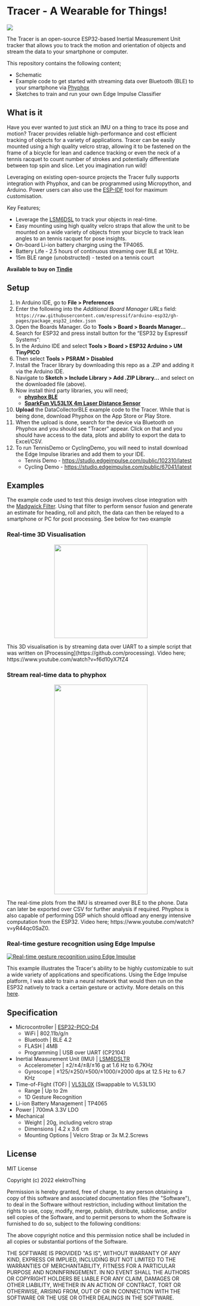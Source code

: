 # Tracer - A Wearable for Things!
![](./images/pinout.png)
 
 The Tracer is an open-source ESP32-based Inertial Measurement Unit tracker that allows you to track the motion and orientation of objects and stream the data to your smartphone or computer.
 
 This repository contains the following content;
 - Schematic
 - Example code to get started with streaming data over Bluetooth (BLE) to your smartphone via [Phyphox](https://github.com/phyphox)
 - Sketches to train and run your own Edge Impulse Classifier
 
 ## What is it
Have you ever wanted to just stick an IMU on a thing to trace its pose and motion?
Tracer provides reliable high-performance and cost efficient tracking of objects for a variety of applications. Tracer can be easily mounted using a high quality velcro strap, allowing it to be fastened on the frame of a bicycle for lean and cadence tracking or even the neck of a tennis racquet to count number of strokes and potentially differentiate between top spin and slice. Let you imagination run wild!

Leveraging on existing open-source projects the Tracer fully supports integration with Phyphox, and can be programmed using Micropython, and Arduino. Power users can also use the [ESP-IDF](https://github.com/espressif/esp-idf) tool for maximum customisation. 

Key Features;
- Leverage the [LSM6DSL](https://www.st.com/en/mems-and-sensors/lsm6dsl.html) to track your objects in real-time.
- Easy mounting using high quality velcro straps that allow the unit to be mounted on a wide variety of objects from your bicycle to track lean angles to an tennis racquet for pose insights.
- On-board Li-ion battery charging using the TP4065.
- Battery Life - 2.5 hours of continuous streaming over BLE at 10Hz.
- 15m BLE range (unobstructed) - tested on a tennis court

**Available to buy on [Tindie](https://www.tindie.com/products/elektrothing/tracer/)**

## Setup
1. In Arduino IDE, go to **File > Preferences**
2. Enter the following into the *Additional Board Manager URLs* field:
`https://raw.githubusercontent.com/espressif/arduino-esp32/gh-pages/package_esp32_index.json`
3. Open the Boards Manager. Go to **Tools > Board > Boards Manager…**
4. Search for ESP32 and press install button for the “ESP32 by Espressif Systems“:
5. In the Arduino IDE and select **Tools > Board > ESP32 Arduino > UM TinyPICO**
6. Then select **Tools > PSRAM > Disabled**
7. Install the Tracer library by downloading this repo as a .ZIP and adding it via the Arduino IDE. 
8. Navigate to **Sketch > Include Library > Add .ZIP Library...** and select on the downloaded file (above).
9. Now install third party libraries, you will need;
    * [**phyphox BLE**](https://www.arduino.cc/reference/en/libraries/phyphox-ble/)
    * [**SparkFun VL53L1X 4m Laser Distance Sensor**](https://www.arduino.cc/reference/en/libraries/sparkfun-vl53l1x-4m-laser-distance-sensor/)
10. **Upload** the DataCollectorBLE example code to the Tracer. While that is being done, download Phyphox on the App Store or Play Store.
11. When the upload is done, search for the device via Bluetooth on Phyphox and you should see "Tracer" appear. Click on that and you should have access to the data, plots and ability to export the data to Excel/CSV.
12. To run TennisDemo or CyclingDemo, you will need to install download the Edge Impulse libraries and add them to your IDE. 
    * Tennis Demo - https://studio.edgeimpulse.com/public/102310/latest
    * Cycling Demo - https://studio.edgeimpulse.com/public/67041/latest

## Examples
The example code used to test this design involves close integration with the [Madgwick Filter](https://ahrs.readthedocs.io/en/latest/filters/madgwick.html). Using that filter to perform sensor fusion and generate an estimate for heading, roll and pitch, the data can then be relayed to a smartphone or PC for post processing. See below for two example

### Real-time 3D Visualisation
<p align="center">
<img src="./images/demo.gif" width="250" height="250"/>
</p>
This 3D visualisation is by streaming data over UART to a simple script that was written on [Processing](https://github.com/processing). Video here; https://www.youtube.com/watch?v=f6d10yX7fZ4


### Stream real-time data to phyphox 
<p align="center">
<img src="./images/phyphox.gif" width="250" height="560"/>
</p>
The real-time plots from the IMU is streamed over BLE to the phone. Data can later be exported over CSV for further analysis if required. Phyphox is also capable of performing DSP which should offload any energy intensive computation from the ESP32. Video here; https://www.youtube.com/watch?v=yR44qc0SaZ0.

### Real-time gesture recognition using Edge Impulse

[![Real-time gesture recognition using Edge Impulse](https://img.youtube.com/vi/aU7HlFeuip4/0.jpg)](https://www.youtube.com/watch?v=aU7HlFeuip4)

This example illustrates the Tracer's ability to be highly customizable to suit a wide variety of applications and specifications. Using the Edge Impulse platform, I was able to train a neural network that would then run on the ESP32 natively to track a certain gesture or activity. More details on this [here](https://hackaday.io/project/184499-tracer-a-wearable-for-things/log/206167-using-edge-impulse-with-tracer-to-build-your-own-custom-gestureactivity-tracker).




## Specification
* Microcontroller | [ESP32-PICO-D4](https://www.espressif.com/en/producttype/esp32-pico-d4)
    * WiFi | 802.11b/g/n
    * Bluetooth | BLE 4.2
    * FLASH | 4MB
    * Programming | USB over UART (CP2104)
* Inertial Measurement Unit (IMU) | [LSM6DSLTR](https://www.st.com/en/mems-and-sensors/lsm6dsl.html)
    * Accelerometer | ±2/±4/±8/±16 g at 1.6 Hz to 6.7KHz
    * Gyroscope | ±125/±250/±500/±1000/±2000 dps at 12.5 Hz to 6.7 KHz
* Time-of-Flight (TOF) | [VL53L0X](https://www.st.com/en/imaging-and-photonics-solutions/vl53l0x.html) (Swappable to VL53L1X)
    * Range | Up to 2m
    * 1D Gesture Recognition
* Li-ion Battery Management | TP4065
* Power | 700mA 3.3V LDO
* Mechanical
    * Weight | 20g, including velcro strap
    * Dimensions | 4.2 x 3.6 cm
    * Mounting Options | Velcro Strap or 3x M.2.Screws

## License

MIT License

Copyright (c) 2022 elektroThing

Permission is hereby granted, free of charge, to any person obtaining a copy
of this software and associated documentation files (the "Software"), to deal
in the Software without restriction, including without limitation the rights
to use, copy, modify, merge, publish, distribute, sublicense, and/or sell
copies of the Software, and to permit persons to whom the Software is
furnished to do so, subject to the following conditions:

The above copyright notice and this permission notice shall be included in all
copies or substantial portions of the Software.

THE SOFTWARE IS PROVIDED "AS IS", WITHOUT WARRANTY OF ANY KIND, EXPRESS OR
IMPLIED, INCLUDING BUT NOT LIMITED TO THE WARRANTIES OF MERCHANTABILITY,
FITNESS FOR A PARTICULAR PURPOSE AND NONINFRINGEMENT. IN NO EVENT SHALL THE
AUTHORS OR COPYRIGHT HOLDERS BE LIABLE FOR ANY CLAIM, DAMAGES OR OTHER
LIABILITY, WHETHER IN AN ACTION OF CONTRACT, TORT OR OTHERWISE, ARISING FROM,
OUT OF OR IN CONNECTION WITH THE SOFTWARE OR THE USE OR OTHER DEALINGS IN THE
SOFTWARE.

